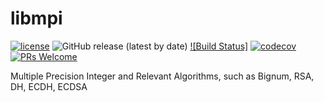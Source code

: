 # libmpi

[![license](https://img.shields.io/badge/license-Apache-brightgreen.svg?style=flat)](https://github.com/vxfury/libmpi/blob/master/LICENSE)
![GitHub release (latest by date)](https://img.shields.io/github/v/release/vxfury/libmpi?color=red&label=release)
[![Build Status]](https://github.com/vxfury/libmpi/actions/workflows/coverage/badge.svg)
[![codecov](https://codecov.io/gh/vxfury/libmpi/branch/master/graph/badge.svg?token=FtsybxqPZU)](https://codecov.io/gh/vxfury/libmpi)
[![PRs Welcome](https://img.shields.io/badge/PRs-welcome-brightgreen.svg)](https://github.com/vxfury/libmpi/pulls)

Multiple Precision Integer and Relevant Algorithms, such as Bignum, RSA, DH, ECDH, ECDSA
